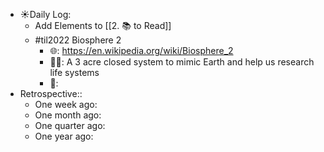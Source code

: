 - ☀️Daily Log:
    - Add Elements to [[2. 📚 to Read]]
    - #til2022 Biosphere 2
        - 🌐: https://en.wikipedia.org/wiki/Biosphere_2
        - 💁‍♂️: A 3 acre closed system to mimic Earth and help us research life systems
        - 🤔:
- Retrospective::
    - One week ago:
    - One month ago:
    - One quarter ago:
    - One year ago:
